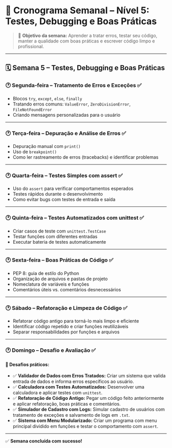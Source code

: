 # 📅 Cronograma Semanal – Nível 5: Testes, Debugging e Boas Práticas

> 🎯 **Objetivo da semana:** Aprender a tratar erros, testar seu código, manter a qualidade com boas práticas e escrever código limpo e profissional.  
---

## 🗓️ Semana 5 – Testes, Debugging e Boas Práticas

### 🕐 Segunda-feira – Tratamento de Erros e Exceções ✅  
- Blocos `try`, `except`, `else`, `finally`  
- Tratando erros comuns: `ValueError`, `ZeroDivisionError`, `FileNotFoundError`  
- Criando mensagens personalizadas para o usuário  

---

### 🕐 Terça-feira – Depuração e Análise de Erros ✅  
- Depuração manual com `print()`  
- Uso de `breakpoint()`  
- Como ler rastreamento de erros (tracebacks) e identificar problemas  

---

### 🕐 Quarta-feira – Testes Simples com assert ✅  
- Uso do `assert` para verificar comportamentos esperados  
- Testes rápidos durante o desenvolvimento  
- Como evitar bugs com testes de entrada e saída  

---

### 🕐 Quinta-feira – Testes Automatizados com unittest ✅  
- Criar casos de teste com `unittest.TestCase`  
- Testar funções com diferentes entradas  
- Executar bateria de testes automaticamente  

---

### 🕐 Sexta-feira – Boas Práticas de Código ✅  
- PEP 8: guia de estilo do Python  
- Organização de arquivos e pastas de projeto  
- Nomeclatura de variáveis e funções  
- Comentários úteis vs. comentários desnecessários  

---

### 🕐 Sábado – Refatoração e Limpeza de Código ✅  
- Refatorar código antigo para torná-lo mais limpo e eficiente  
- Identificar código repetido e criar funções reutilizáveis  
- Separar responsabilidades por funções e arquivos  

---

### 🕐 Domingo – Desafio e Avaliação ✅  

#### 🧠 Desafios práticos:  
- ✅ **Validador de Dados com Erros Tratados:** Criar um sistema que valida entrada de dados e informa erros específicos ao usuário.  
- ✅ **Calculadora com Testes Automatizados:** Desenvolver uma calculadora e aplicar testes com `unittest`.  
- ✅ **Refatoração de Código Antigo:** Pegar um código feito anteriormente e aplicar refatoração, boas práticas e comentários.  
- ✅ **Simulador de Cadastro com Logs:** Simular cadastro de usuários com tratamento de exceções e salvamento de logs em `.txt`.  
- ✅ **Sistema com Menu Modularizado:** Criar um programa com menu principal dividido em funções e testar o comportamento com `assert`.  

---

✅ **Semana concluída com sucesso!**